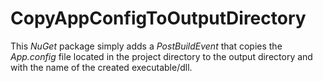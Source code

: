 # CopyAppConfigToOutputDirectory

This _NuGet_ package simply adds a _PostBuildEvent_ that copies the _App.config_ file located in the project directory to the output directory and with the name of the created executable/dll.
